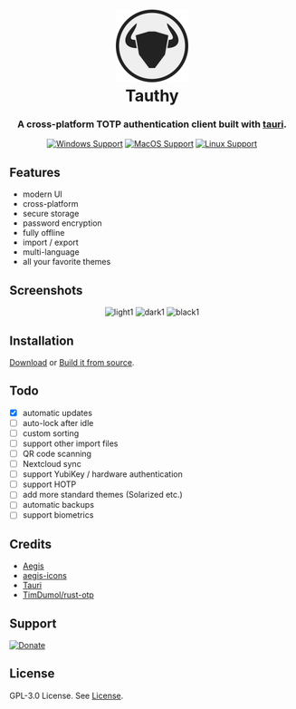 <h1 align="center">
  <img src="./assets/app-icons/icon-round-bordered.png" alt="Tauthy" width="128" />
  <br>
  <div>Tauthy</div>
</h1>

<h3 align="center">
A cross-platform TOTP authentication client built with <a href="https://github.com/tauri-apps/tauri">tauri</a>.
</h3>

<div align="center">
  
[![Windows Support](https://img.shields.io/badge/Windows-0078D6?style=flat&logo=windows&logoColor=white)](https://github.com/pwltr/tauthy/releases)
[![MacOS Support](https://img.shields.io/badge/MacOS-adb8c5?style=flat&logo=macos&logoColor=white)](https://github.com/pwltr/tauthy/releases)
[![Linux Support](https://img.shields.io/badge/Linux-1793D1?style=flat&logo=linux&logoColor=white)](https://github.com/pwltr/tauthy/releases)

</div>

## Features

- modern UI
- cross-platform
- secure storage
- password encryption
- fully offline
- import / export
- multi-language
- all your favorite themes

## Screenshots

<div align="center">
  <img src="./screenshots/light1.png" alt="light1" width="32%" />
  <img src="./screenshots/dark1.png" alt="dark1" width="31.9%" />
  <img src="./screenshots/black1.png" alt="black1" width="32%" />
</div>

## Installation

[Download](https://github.com/pwltr/tauthy/releases) or [Build it from source](./Build.md).

## Todo

- [x] automatic updates
- [ ] auto-lock after idle
- [ ] custom sorting
- [ ] support other import files
- [ ] QR code scanning
- [ ] Nextcloud sync
- [ ] support YubiKey / hardware authentication
- [ ] support HOTP
- [ ] add more standard themes (Solarized etc.)
- [ ] automatic backups
- [ ] support biometrics

## Credits

- [Aegis](https://github.com/beemdevelopment/Aegis)
- [aegis-icons](https://github.com/aegis-icons/aegis-icons)
- [Tauri](https://tauri.studio)
- [TimDumol/rust-otp](https://github.com/TimDumol/rust-otp)

## Support

[![Donate](https://img.shields.io/badge/donate-buy%20me%20a%20coffee-orange)](https://www.buymeacoffee.com/pwltr)

## License

GPL-3.0 License. See [License](./LICENSE).
